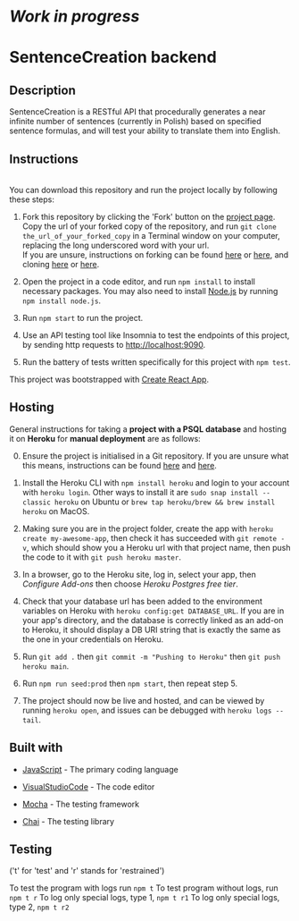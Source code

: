 # _Work in progress_

# SentenceCreation backend

## Description

SentenceCreation is a RESTful API that procedurally generates a near infinite number of sentences (currently in Polish) based on specified sentence formulas, and will test your ability to translate them into English.

## Instructions

<br/>
You can download this repository and run the project locally by following these steps:

1. Fork this repository by clicking the 'Fork' button on the [project page](https://github.com/chicorycolumn/SentenceCreation).
   <br/>
   Copy the url of your forked copy of the repository, and run `git clone the_url_of_your_forked_copy` in a Terminal window on your computer, replacing the long underscored word with your url.
   <br/>
   If you are unsure, instructions on forking can be found [here](https://guides.github.com/activities/forking/) or [here](https://www.toolsqa.com/git/git-fork/), and cloning [here](https://www.wikihow.com/Clone-a-Repository-on-Github) or [here](https://www.howtogeek.com/451360/how-to-clone-a-github-repository/).

2. Open the project in a code editor, and run `npm install` to install necessary packages. You may also need to install [Node.js](https://nodejs.org/en/) by running `npm install node.js`.

3. Run `npm start` to run the project.

4. Use an API testing tool like Insomnia to test the endpoints of this project, by sending http requests to [http://localhost:9090](http://localhost:9090).

5. Run the battery of tests written specifically for this project with `npm test`.

This project was bootstrapped with [Create React App](https://github.com/facebook/create-react-app).

## Hosting

General instructions for taking a **project with a PSQL database** and hosting it on **Heroku** for **manual deployment** are as follows:

0. Ensure the project is initialised in a Git repository. If you are unsure what this means, instructions can be found [here](https://medium.com/@JinnaBalu/initialize-local-git-repository-push-to-the-remote-repository-787f83ff999) and [here](https://www.theserverside.com/video/How-to-create-a-local-repository-with-the-git-init-command).

1. Install the Heroku CLI with `npm install heroku` and login to your account with `heroku login`. Other ways to install it are `sudo snap install --classic heroku` on Ubuntu or `brew tap heroku/brew && brew install heroku` on MacOS.

2. Making sure you are in the project folder, create the app with `heroku create my-awesome-app`, then check it has succeeded with `git remote -v`, which should show you a Heroku url with that project name, then push the code to it with `git push heroku master`.

3. In a browser, go to the Heroku site, log in, select your app, then _Configure Add-ons_ then choose _Heroku Postgres free tier_.

4. Check that your database url has been added to the environment variables on Heroku with `heroku config:get DATABASE_URL`. If you are in your app's directory, and the database is correctly linked as an add-on to Heroku, it should display a DB URI string that is exactly the same as the one in your credentials on Heroku.

5. Run `git add .` then `git commit -m "Pushing to Heroku"` then `git push heroku main`.

6. Run `npm run seed:prod` then `npm start`, then repeat step 5.

7. The project should now be live and hosted, and can be viewed by running `heroku open`, and issues can be debugged with `heroku logs --tail`.

## Built with

- [JavaScript](https://www.javascript.com/) - The primary coding language
- [VisualStudioCode](https://code.visualstudio.com/) - The code editor

- [Mocha](https://mochajs.org/) - The testing framework
- [Chai](https://www.chaijs.com/) - The testing library

## Testing

('t' for 'test' and 'r' stands for 'restrained')

To test the program with logs run `npm t`
To test program without logs, run `npm t r`
To log only special logs, type 1, `npm t r1`
To log only special logs, type 2, `npm t r2`
